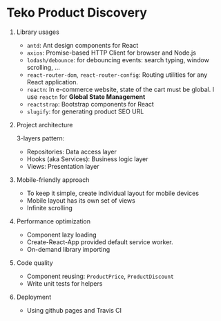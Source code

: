 Teko Product Discovery
======================

1. Library usages
    - `antd`: Ant design components for React
    - `axios`: Promise-based HTTP Client for browser and Node.js
    - `lodash/debounce`: for debouncing events: search typing, window scrolling, ...
    - `react-router-dom`, `react-router-config`: Routing utilities for any React application.
    - `reactn`: In e-commerce website, state of the cart must be global. I use `reactn` for **Global State Management**
    - `reactstrap`: Bootstrap components for React
    - `slugify`: for generating product SEO URL

2. Project architecture

    3-layers pattern:
    - Repositories: Data access layer
    - Hooks (aka Services): Business logic layer
    - Views: Presentation layer

3. Mobile-friendly approach
    - To keep it simple, create individual layout for mobile devices
    - Mobile layout has its own set of views
    - Infinite scrolling

4. Performance optimization
    - Component lazy loading
    - Create-React-App provided default service worker.
    - On-demand library importing

5. Code quality
    - Component reusing: `ProductPrice`, `ProductDiscount`
    - Write unit tests for helpers

6. Deployment
    - Using github pages and Travis CI
